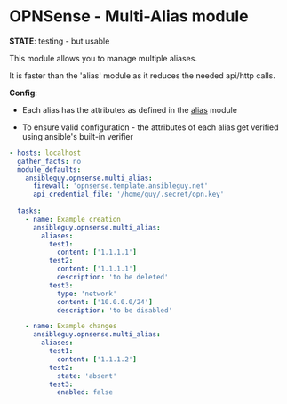 # OPNSense - Multi-Alias module

**STATE**: testing - but usable

This module allows you to manage multiple aliases.

It is faster than the 'alias' module as it reduces the needed api/http calls.

**Config**:

- Each alias has the attributes as defined in the [alias](https://github.com/ansibleguy/collection_opnsense/blob/stable/use_alias.md) module

- To ensure valid configuration - the attributes of each alias get verified using ansible's built-in verifier


```yaml
- hosts: localhost
  gather_facts: no
  module_defaults:
    ansibleguy.opnsense.multi_alias:
      firewall: 'opnsense.template.ansibleguy.net'
      api_credential_file: '/home/guy/.secret/opn.key'
  
  tasks:
    - name: Example creation
      ansibleguy.opnsense.multi_alias:
        aliases:
          test1:
            content: ['1.1.1.1']
          test2:
            content: ['1.1.1.1']
            description: 'to be deleted'
          test3:
            type: 'network'
            content: ['10.0.0.0/24']
            description: 'to be disabled'

    - name: Example changes
      ansibleguy.opnsense.multi_alias:
        aliases:
          test1:
            content: ['1.1.1.2']
          test2:
            state: 'absent'
          test3:
            enabled: false
```
